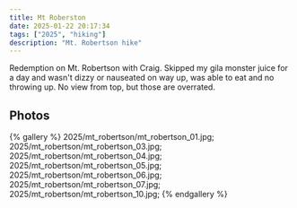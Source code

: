 ```yaml
---
title: Mt Roberston
date: 2025-01-22 20:17:34
tags: ["2025", "hiking"]
description: "Mt. Robertson hike"
---
```


Redemption on Mt. Robertson with Craig. Skipped my gila monster juice for a day and wasn't dizzy or nauseated on way up, was able to eat and no throwing up. No view from top, but those are overrated.

## Photos
{% gallery %}
2025/mt_robertson/mt_robertson_01.jpg;
2025/mt_robertson/mt_robertson_03.jpg;
2025/mt_robertson/mt_robertson_04.jpg;
2025/mt_robertson/mt_robertson_05.jpg;
2025/mt_robertson/mt_robertson_06.jpg;
2025/mt_robertson/mt_robertson_07.jpg;
2025/mt_robertson/mt_robertson_10.jpg;
{% endgallery %}

